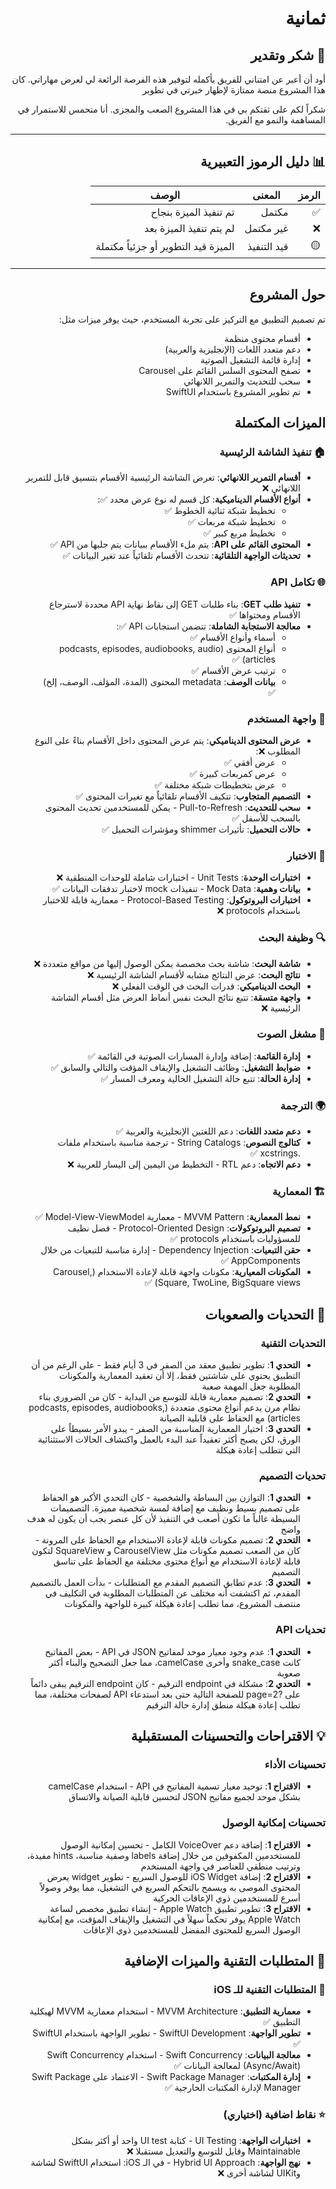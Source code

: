 <div dir="rtl" align="right">

# ثمانية

## 🙏 شكر وتقدير

أود أن أعبر عن امتناني للفريق بأكمله لتوفير هذه الفرصة الرائعة لي لعرض مهاراتي. كان هذا المشروع منصة ممتازة لإظهار خبرتي في تطوير

شكراً لكم على ثقتكم بي في هذا المشروع الصعب والمجزى. أنا متحمس للاستمرار في المساهمة والنمو مع الفريق.

---

## 📊 دليل الرموز التعبيرية

| الرمز | المعنى      | الوصف                               |
| ----- | ----------- | ----------------------------------- |
| ✅    | مكتمل       | تم تنفيذ الميزة بنجاح               |
| ❌    | غير مكتمل   | لم يتم تنفيذ الميزة بعد             |
| 🟡    | قيد التنفيذ | الميزة قيد التطوير أو جزئياً مكتملة |

---

## حول المشروع

تم تصميم التطبيق مع التركيز على تجربة المستخدم، حيث يوفر ميزات مثل:

- أقسام محتوى منظمة
- دعم متعدد اللغات (الإنجليزية والعربية)
- إدارة قائمة التشغيل الصوتية
- تصفح المحتوى السلس القائم على Carousel
- سحب للتحديث والتمرير اللانهائي
- تم تطوير المشروع باستخدام SwiftUI

## الميزات المكتملة

### 🏠 تنفيذ الشاشة الرئيسية

- **أقسام التمرير اللانهائي**: تعرض الشاشة الرئيسية الأقسام بتنسيق قابل للتمرير اللانهائي ❌
- **أنواع الأقسام الديناميكية**: كل قسم له نوع عرض محدد ✅:
  - تخطيط شبكة ثنائية الخطوط ✅
  - تخطيط شبكة مربعات ✅
  - تخطيط مربع كبير ✅
- **المحتوى القائم على API**: يتم ملء الأقسام ببيانات يتم جلبها من API ✅
- **تحديثات الواجهة التلقائية**: تتحدث الأقسام تلقائياً عند تغير البيانات ✅

### 🌐 تكامل API

- **تنفيذ طلب GET**: بناء طلبات GET إلى نقاط نهاية API محددة لاسترجاع الأقسام ومحتواها ✅
- **معالجة الاستجابة الشاملة**: تتضمن استجابات API ✅:
  - أسماء وأنواع الأقسام ✅
  - أنواع المحتوى (podcasts, episodes, audiobooks, audio articles) ✅
  - ترتيب عرض الأقسام ✅
  - **بيانات الوصف**: metadata المحتوى (المدة، المؤلف، الوصف، إلخ) ✅

### 🎨 واجهة المستخدم

- **عرض المحتوى الديناميكي**: يتم عرض المحتوى داخل الأقسام بناءً على النوع المطلوب ❌:
  - عرض أفقي ✅
  - عرض كمربعات كبيرة ✅
  - عرض بتخطيطات شبكة مختلفة ✅
- **التصميم المتجاوب**: تتكيف الأقسام تلقائياً مع تغيرات المحتوى ✅
- **سحب للتحديث**: Pull-to-Refresh - يمكن للمستخدمين تحديث المحتوى بالسحب للأسفل ✅
- **حالات التحميل**: تأثيرات shimmer ومؤشرات التحميل ✅

### 🧪 الاختبار

- **اختبارات الوحدة**: Unit Tests - اختبارات شاملة للوحدات المنطقية ❌
- **بيانات وهمية**: Mock Data - تنفيذات mock لاختبار تدفقات البيانات ✅
- **اختبارات البروتوكول**: Protocol-Based Testing - معمارية قابلة للاختبار باستخدام protocols ❌

### 🔍 وظيفة البحث

- **شاشة البحث**: شاشة بحث مخصصة يمكن الوصول إليها من مواقع متعددة ❌
- **نتائج البحث**: عرض النتائج مشابه لأقسام الشاشة الرئيسية ❌
- **البحث الديناميكي**: قدرات البحث في الوقت الفعلي ❌
- **واجهة متسقة**: تتبع نتائج البحث نفس أنماط العرض مثل أقسام الشاشة الرئيسية ❌

### 🎵 مشغل الصوت

- **إدارة القائمة**: إضافة وإدارة المسارات الصوتية في القائمة ✅
- **ضوابط التشغيل**: وظائف التشغيل والإيقاف المؤقت والتالي والسابق ✅
- **إدارة الحالة**: تتبع حالة التشغيل الحالية ومعرف المسار ✅

### 🌍 الترجمة

- **دعم متعدد اللغات**: دعم اللغتين الإنجليزية والعربية ✅
- **كتالوج النصوص**: String Catalogs - ترجمة مناسبة باستخدام ملفات .xcstrings ✅
- **دعم الاتجاه**: دعم RTL - التخطيط من اليمين إلى اليسار للعربية ❌

### 🏗️ المعمارية

- **نمط المعمارية**: MVVM Pattern - معمارية Model-View-ViewModel ✅
- **تصميم البروتوكولات**: Protocol-Oriented Design - فصل نظيف للمسؤوليات باستخدام protocols ✅
- **حقن التبعيات**: Dependency Injection - إدارة مناسبة للتبعيات من خلال AppComponents ✅
- **المكونات المعيارية**: مكونات واجهة قابلة لإعادة الاستخدام (Carousel, Square, TwoLine, BigSquare views) ✅

## 🚧 التحديات والصعوبات

### التحديات التقنية

- **التحدي 1**: تطوير تطبيق معقد من الصفر في 3 أيام فقط - على الرغم من أن التطبيق يحتوي على شاشتين فقط، إلا أن تعقيد المعمارية والمكونات المطلوبة جعل المهمة صعبة
- **التحدي 2**: تصميم معمارية قابلة للتوسع من البداية - كان من الضروري بناء نظام مرن يدعم أنواع محتوى متعددة (podcasts, episodes, audiobooks, articles) مع الحفاظ على قابلية الصيانة
- **التحدي 3**: اختيار المعمارية المناسبة من الصفر - يبدو الأمر بسيطاً على الورق، لكن يصبح أكثر تعقيداً عند البدء بالعمل واكتشاف الحالات الاستثنائية التي تتطلب إعادة هيكلة

### تحديات التصميم

- **التحدي 1**: التوازن بين البساطة والشخصية - كان التحدي الأكبر هو الحفاظ على تصميم بسيط ونظيف مع إضافة لمسة شخصية مميزة. التصميمات البسيطة غالباً ما تكون أصعب في التنفيذ لأن كل عنصر يجب أن يكون له هدف واضح
- **التحدي 2**: تصميم مكونات قابلة لإعادة الاستخدام مع الحفاظ على المرونة - كان من الصعب تصميم مكونات مثل CarouselView و SquareView لتكون قابلة لإعادة الاستخدام مع أنواع محتوى مختلفة مع الحفاظ على تناسق التصميم
- **التحدي 3**: عدم تطابق التصميم المقدم مع المتطلبات - بدأت العمل بالتصميم المقدم، ثم اكتشفت أنه مختلف عن المتطلبات المطلوبة في التكليف في منتصف المشروع، مما تطلب إعادة هيكلة كبيرة للواجهة والمكونات

### تحديات API

- **التحدي 1**: عدم وجود معيار موحد لمفاتيح JSON في API - بعض المفاتيح كانت snake_case وأخرى camelCase، مما جعل التصحيح والبناء أكثر صعوبة
- **التحدي 2**: مشكلة في endpoint الترقيم - كان endpoint الترقيم يبقى دائماً على ?page=2 للصفحة التالية حتى بعد استدعاء API لصفحات مختلفة، مما تطلب إعادة هيكلة منطق إدارة حالة الترقيم

## 💡 الاقتراحات والتحسينات المستقبلية

### تحسينات الأداء

- **الاقتراح 1**: توحيد معيار تسمية المفاتيح في API - استخدام camelCase بشكل موحد لجميع مفاتيح JSON لتحسين قابلية الصيانة والاتساق

### تحسينات إمكانية الوصول

- **الاقتراح 1**: إضافة دعم VoiceOver الكامل - تحسين إمكانية الوصول للمستخدمين المكفوفين من خلال إضافة labels وصفية مناسبة، hints مفيدة، وترتيب منطقي للعناصر في واجهة المستخدم
- **الاقتراح 2**: إضافة iOS Widget للوصول السريع - تطوير widget يعرض المحتوى الموصى به ويسمح بالتحكم السريع في التشغيل، مما يوفر وصولاً أسرع للمستخدمين ذوي الإعاقات الحركية
- **الاقتراح 3**: تطوير تطبيق Apple Watch - إنشاء تطبيق مخصص لساعة Apple Watch يوفر تحكماً سهلاً في التشغيل والإيقاف المؤقت، مع إمكانية الوصول السريع للمحتوى المفضل للمستخدمين ذوي الإعاقات

## 🎯 المتطلبات التقنية والميزات الإضافية

### 📱 المتطلبات التقنية للـ iOS

- **معمارية التطبيق**: MVVM Architecture - استخدام معمارية MVVM لهيكلية التطبيق ✅
- **تطوير الواجهة**: SwiftUI Development - تطوير الواجهة باستخدام SwiftUI ✅
- **معالجة البيانات**: Swift Concurrency - استخدام Swift Concurrency (Async/Await) لمعالجة البيانات ✅
- **إدارة المكتبات**: Swift Package Manager - الاعتماد على Swift Package Manager لإدارة المكتبات الخارجية ✅

### ⭐ نقاط اضافية (اختياري)

- **اختبارات الواجهة**: UI Testing - كتابة UI test واحد أو أكثر بشكل Maintainable وقابل للتوسع والتعديل مستقبلا ❌
- **نهج الواجهة**: Hybrid UI Approach - في الـ iOS: استخدام SwiftUI لشاشة وUIKit لشاشة أخرى ❌

</div>
